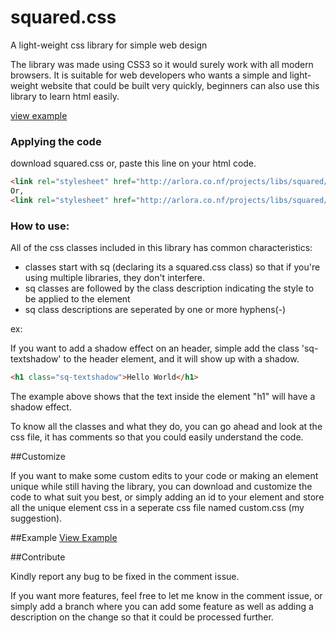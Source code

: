 # squared.css

A light-weight css library for simple web design

The library was made using CSS3 so it would surely work with all modern browsers. It is suitable for web developers who wants a simple and light-weight website that could be built very quickly, beginners can also use this library to learn html easily.

[view example](http://arlora.co.nf/projects/libs/squared/)


### Applying the code
download squared.css
or,
paste this line on your html code.

```html
<link rel="stylesheet" href="http://arlora.co.nf/projects/libs/squared/squared.css">
Or,
<link rel="stylesheet" href="http://arlora.co.nf/projects/libs/squared/squared.min.css">
```

### How to use:

All of the css classes included in this library has common characteristics:
- classes start with sq (declaring its a squared.css class) so that if you're using multiple libraries, they don't interfere.
- sq classes are followed by the class description indicating the style to be applied to the element
- sq class descriptions are seperated by one or more hyphens(-)

ex:

If you want to add a shadow effect on an header, simple add the class 'sq-textshadow' to the header element, and it will show up with a shadow.

```html
<h1 class="sq-textshadow">Hello World</h1>
```

The example above shows that the text inside the element "h1" will have a shadow effect. 

To know all the classes and what they do, you can go ahead and look at the css file,  it has comments so that you could easily understand the code.

##Customize

If you want to make some custom edits to your code or making an element unique while still having the library, you can download and customize the code to what suit you best, or simply adding an id to your element and store all the unique element css in a seperate css file named custom.css (my suggestion). 


##Example
[View Example](http://arlora.co.nf/projects/libs/squared/)

##Contribute

Kindly report any bug to be fixed in the comment issue.

If you want more features, feel free to let me know in the comment issue, or simply add a branch where you can add some feature as well as adding a description on the change so that it could be processed further. 

